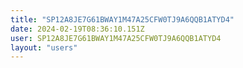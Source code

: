 ```yaml
---
title: "SP12A8JE7G61BWAY1M47A25CFW0TJ9A6QQB1ATYD4"
date: 2024-02-19T08:36:10.151Z
user: SP12A8JE7G61BWAY1M47A25CFW0TJ9A6QQB1ATYD4
layout: "users"
---
```

    